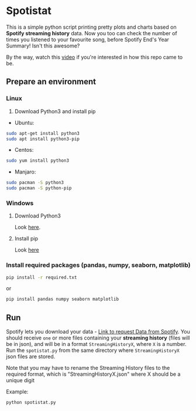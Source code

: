 # Spotistat

This is a simple python script printing pretty plots and charts based on **Spotify streaming history** data. Now you too can check the number of times you listened to your favourite song, before Spotify End's Year Summary!
Isn't this awesome?

By the way, watch this [video](https://youtu.be/HYEe1j3CCA8) if you're interested in how this repo came to be.

## Prepare an environment

### Linux

1. Download Python3 and install pip

* Ubuntu:

```sh
sudo apt-get install python3
sudo apt install python3-pip
```

* Centos:

```sh
sudo yum install python3
```

* Manjaro:

```sh
sudo pacman -S python3
sudo pacman -S python-pip
```


### Windows

1. Download Python3

	Look [here](https://www.python.org/downloads/windows/). 

2. Install pip

	Look [here](https://www.liquidweb.com/kb/install-pip-windows/)


### Install required packages (pandas, numpy, seaborn, matplotlib)

```sh
pip install -r required.txt
```

or

```sh
pip install pandas numpy seaborn matplotlib
```

## Run

Spotify lets you download your data - [Link to request Data from Spotify](https://www.spotify.com/in-en/account/privacy/).
You should receive `one` or more files containing your **streaming history** (files will be in json), and will be in a format `StreamingHistoryX`, where `X` is a number. 
Run the `spotistat.py` from the same directory where `StreamingHistoryX` json files are stored.

Note that you may have to rename the Streaming History files to the required format, which is "StreamingHistoryX.json" where X should be a unique digit

Example:

```sh
python spotistat.py
```
